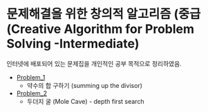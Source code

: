 문제해결을 위한 창의적 알고리즘 (중급 (Creative Algorithm for Problem Solving -Intermediate)
==========================================================================================

인터넷에 배포되어 있는 문제집을 개인적인 공부 목적으로 정리하였음.

* [Problem_1](https://github.com/heesoon/algorithm/tree/develop/Creative_algorithms_for_problem_solving_(intermediate)/Problem_1)
  * 약수의 합 구하기 (summing up the divisor)
* [Problem_2](https://github.com/heesoon/algorithm/tree/develop/Creative_algorithms_for_problem_solving_(intermediate)/Problem_2)
  * 두더지 굴 (Mole Cave) - depth first search

